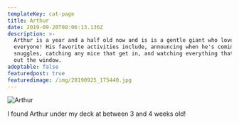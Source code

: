 ```yaml
---
templateKey: cat-page
title: Arthur
date: 2019-09-20T00:06:13.136Z
description: >-
  Arthur is a year and a half old now and is is a gentle giant who loves
  everyone! His favorite activities include, announcing when he's coming in for
  snuggles, catching any mice that get in, and watching everything that goes on
  out the window. 
adoptable: false
featuredpost: true
featuredimage: /img/20190925_175440.jpg
---
```

![Arthur](/img/20190408_154043.jpg "Arthur")

I found Arthur under my deck at between 3 and 4 weeks old!
